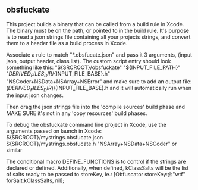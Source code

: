 ## obsfuckate

This project builds a binary that can be called from a build rule in Xcode. The binary must be on the path, or pointed to in the build rule.
It's purpose is to read a json strings file containing all your projects strings, and convert them to a header file as a build process in Xcode.

Associate a rule to match "*.obsfucate.json" and pass it 3 arguments, (input json, output header, class list). 
The custom script entry should look something like this:
   "${SRCROOT}/obsfuckate" "${INPUT_FILE_PATH}" "${DERIVED_FILES_DIR}/${INPUT_FILE_BASE}.h" "NSCoder+NSData+NSArray+NSError"
and make sure to add an output file:
   $(DERIVED_FILES_DIR)/$(INPUT_FILE_BASE).h
and it will automatically run when the input json changes.

Then drag the json strings file into the 'compile sources' build phase and MAKE SURE it's not in any 'copy resources' build phases.

To debug the obsfuckate command line project in Xcode, use the arguments passed on launch in Xcode:
${SRCROOT}/mystrings.obsfucate.json ${SRCROOT}/mystrings.obsfucate.h "NSArray+NSData+NSCoder"
or similar

The conditional macro DEFINE_FUNCTIONS is to control if the strings are declared or defined. Additionally, when defined, kClassSalts will be the list of salts ready to be passed to storeKey, ie.:
[Obfuscator storeKey:@"wtf" forSalt:kClassSalts, nil];

